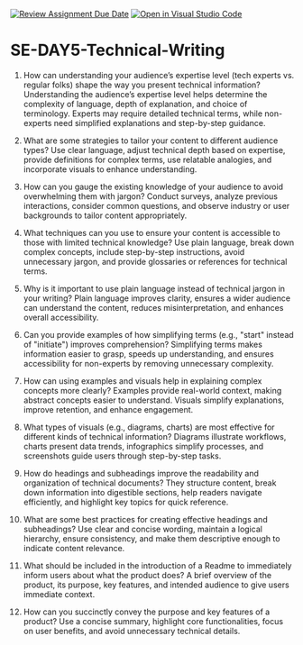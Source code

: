 [![Review Assignment Due Date](https://classroom.github.com/assets/deadline-readme-button-22041afd0340ce965d47ae6ef1cefeee28c7c493a6346c4f15d667ab976d596c.svg)](https://classroom.github.com/a/zsAR-pyY)
[![Open in Visual Studio Code](https://classroom.github.com/assets/open-in-vscode-2e0aaae1b6195c2367325f4f02e2d04e9abb55f0b24a779b69b11b9e10269abc.svg)](https://classroom.github.com/online_ide?assignment_repo_id=18500726&assignment_repo_type=AssignmentRepo)
# SE-DAY5-Technical-Writing
1. How can understanding your audience’s expertise level (tech experts vs. regular folks) shape the way you present technical information?
Understanding the audience’s expertise level helps determine the complexity of language, depth of explanation, and choice of terminology. Experts may require detailed technical terms, while non-experts need simplified explanations and step-by-step guidance.

2. What are some strategies to tailor your content to different audience types?
Use clear language, adjust technical depth based on expertise, provide definitions for complex terms, use relatable analogies, and incorporate visuals to enhance understanding.

3. How can you gauge the existing knowledge of your audience to avoid overwhelming them with jargon?
Conduct surveys, analyze previous interactions, consider common questions, and observe industry or user backgrounds to tailor content appropriately.

4. What techniques can you use to ensure your content is accessible to those with limited technical knowledge?
Use plain language, break down complex concepts, include step-by-step instructions, avoid unnecessary jargon, and provide glossaries or references for technical terms.

5. Why is it important to use plain language instead of technical jargon in your writing?
Plain language improves clarity, ensures a wider audience can understand the content, reduces misinterpretation, and enhances overall accessibility.

6. Can you provide examples of how simplifying terms (e.g., "start" instead of "initiate") improves comprehension?
Simplifying terms makes information easier to grasp, speeds up understanding, and ensures accessibility for non-experts by removing unnecessary complexity.

7. How can using examples and visuals help in explaining complex concepts more clearly?
Examples provide real-world context, making abstract concepts easier to understand. Visuals simplify explanations, improve retention, and enhance engagement.

8. What types of visuals (e.g., diagrams, charts) are most effective for different kinds of technical information?
Diagrams illustrate workflows, charts present data trends, infographics simplify processes, and screenshots guide users through step-by-step tasks.

9. How do headings and subheadings improve the readability and organization of technical documents?
They structure content, break down information into digestible sections, help readers navigate efficiently, and highlight key topics for quick reference.

10. What are some best practices for creating effective headings and subheadings?
Use clear and concise wording, maintain a logical hierarchy, ensure consistency, and make them descriptive enough to indicate content relevance.

11. What should be included in the introduction of a Readme to immediately inform users about what the product does?
A brief overview of the product, its purpose, key features, and intended audience to give users immediate context.

12. How can you succinctly convey the purpose and key features of a product?
Use a concise summary, highlight core functionalities, focus on user benefits, and avoid unnecessary technical details.

